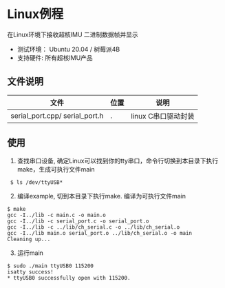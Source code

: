 # 	Linux例程

在Linux环境下接收超核IMU 二进制数据帧并显示

* 测试环境： Ubuntu 20.04 / 树莓派4B
* 支持硬件: 	所有超核IMU产品

## 文件说明

| 文件                          | 位置 | 说明                             |
| ----------------------------- | ---- | -------------------------------- |
| serial_port.cpp/ serial_port.h | .    | linux C串口驱动封装              |

                 

## 使用

1. 查找串口设备,  确定Linux可以找到你的tty串口，命令行切换到本目录下执行make，生成可执行文件main
```shell
 $ ls /dev/ttyUSB*
```

2. 编译example, 切到本目录下执行make. 编译为可执行文件main

```
$ make
gcc -I../lib -c main.c -o main.o
gcc -I../lib -c serial_port.c -o serial_port.o
gcc -I../lib -c ../lib/ch_serial.c -o ../lib/ch_serial.o
gcc -I../lib main.o serial_port.o ../lib/ch_serial.o -o main
Cleaning up...
```

3. 运行main
```
$ sudo ./main ttyUSB0 115200
isatty success!
* ttyUSB0 successfully open with 115200.


```


